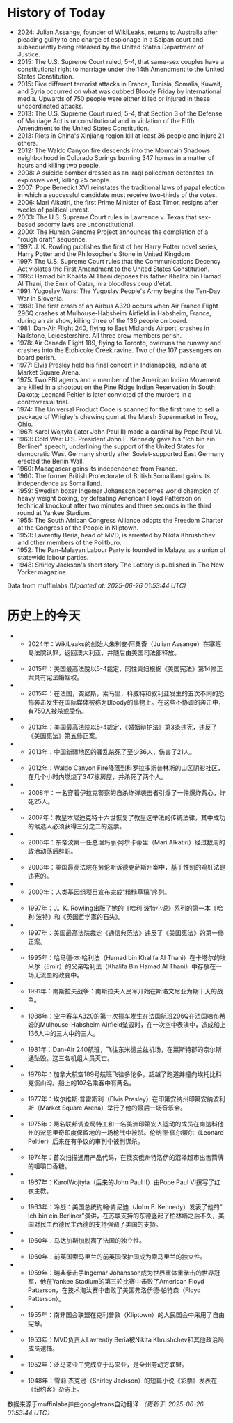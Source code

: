 # History of Today 

- 2024: Julian Assange, founder of WikiLeaks, returns to Australia after pleading guilty to one charge of espionage in a Saipan court and subsequently being released by the United States Department of Justice.
- 2015: The U.S. Supreme Court ruled, 5-4, that same-sex couples have a constitutional right to marriage under the 14th Amendment to the United States Constitution.
- 2015: Five different terrorist attacks in France, Tunisia, Somalia, Kuwait, and Syria occurred on what was dubbed Bloody Friday by international media. Upwards of 750 people were either killed or injured in these uncoordinated attacks.
- 2013: The U.S. Supreme Court ruled, 5-4, that Section 3 of the Defense of Marriage Act is unconstitutional and in violation of the Fifth Amendment to the United States Constitution.
- 2013: Riots in China's Xinjiang region kill at least 36 people and injure 21 others.
- 2012: The Waldo Canyon fire descends into the Mountain Shadows neighborhood in Colorado Springs burning 347 homes in a matter of hours and killing two people.
- 2008: A suicide bomber dressed as an Iraqi policeman detonates an explosive vest, killing 25 people.
- 2007: Pope Benedict XVI reinstates the traditional laws of papal election in which a successful candidate must receive two-thirds of the votes.
- 2006: Mari Alkatiri, the first Prime Minister of East Timor, resigns after weeks of political unrest.
- 2003: The U.S. Supreme Court rules in Lawrence v. Texas that sex-based sodomy laws are unconstitutional.
- 2000: The Human Genome Project announces the completion of a "rough draft" sequence.
- 1997: J. K. Rowling publishes the first of her Harry Potter novel series, Harry Potter and the Philosopher's Stone in United Kingdom.
- 1997: The U.S. Supreme Court rules that the Communications Decency Act violates the First Amendment to the United States Constitution.
- 1995: Hamad bin Khalifa Al Thani deposes his father Khalifa bin Hamad Al Thani, the Emir of Qatar, in a bloodless coup d'état.
- 1991: Yugoslav Wars: The Yugoslav People's Army begins the Ten-Day War in Slovenia.
- 1988: The first crash of an Airbus A320 occurs when Air France Flight 296Q crashes at Mulhouse-Habsheim Airfield in Habsheim, France, during an air show, killing three of the 136 people on board.
- 1981: Dan-Air Flight 240, flying to East Midlands Airport, crashes in Nailstone, Leicestershire. All three crew members perish.
- 1978: Air Canada Flight 189, flying to Toronto, overruns the runway and crashes into the Etobicoke Creek ravine. Two of the 107 passengers on board perish.
- 1977: Elvis Presley held his final concert in Indianapolis, Indiana at Market Square Arena.
- 1975: Two FBI agents and a member of the American Indian Movement are killed in a shootout on the Pine Ridge Indian Reservation in South Dakota; Leonard Peltier is later convicted of the murders in a controversial trial.
- 1974: The Universal Product Code is scanned for the first time to sell a package of Wrigley's chewing gum at the Marsh Supermarket in Troy, Ohio.
- 1967: Karol Wojtyła (later John Paul II) made a cardinal by Pope Paul VI.
- 1963: Cold War: U.S. President John F. Kennedy gave his "Ich bin ein Berliner" speech, underlining the support of the United States for democratic West Germany shortly after Soviet-supported East Germany erected the Berlin Wall.
- 1960: Madagascar gains its independence from France.
- 1960: The former British Protectorate of British Somaliland gains its independence as Somaliland.
- 1959: Swedish boxer Ingemar Johansson becomes world champion of heavy weight boxing, by defeating American Floyd Patterson on technical knockout after two minutes and three seconds in the third round at Yankee Stadium.
- 1955: The South African Congress Alliance adopts the Freedom Charter at the Congress of the People in Kliptown.
- 1953: Lavrentiy Beria, head of MVD, is arrested by Nikita Khrushchev and other members of the Politburo.
- 1952: The Pan-Malayan Labour Party is founded in Malaya, as a union of statewide labour parties.
- 1948: Shirley Jackson's short story The Lottery is published in The New Yorker magazine.

Data from muffinlabs
*(Updated at: 2025-06-26 01:53:44 UTC)*

# 历史上的今天 

- -  2024年：WikiLeaks的创始人朱利安·阿桑奇（Julian Assange）在塞班岛法院认罪，返回澳大利亚，并随后由美国司法部释放。
- -  2015年：美国最高法院以5-4裁定，同性夫妇根据《美国宪法》第14修正案具有宪法婚姻权。
- -  2015年：在法国，突尼斯，索马里，科威特和叙利亚发生的五次不同的恐怖袭击发生在国际媒体被称为Bloody的事物上。在这些不协调的袭击中，有750人被杀或受伤。
- -  2013年：美国最高法院以5-4裁定，《婚姻辩护法》第3条违宪，违反了《美国宪法》第五修正案。
- -  2013年：中国新疆地区的骚乱杀死了至少36人，伤害了21人。
- -  2012年：Waldo Canyon Fire降落到科罗拉多斯普林斯的山区阴影社区，在几个小时内燃烧了347栋房屋，并杀死了两个人。
- -  2008年：一名穿着伊拉克警察的自杀炸弹袭击者引爆了一件爆炸背心，炸死25人。
- -  2007年：教皇本尼迪克特十六世恢复了教皇选举法的传统法律，其中成功的候选人必须获得三分之二的选票。
- -  2006年：东帝汶第一任总理玛丽·阿尔卡蒂里（Mari Alkatiri）经过数周的政治动荡后辞职。
- -  2003年：美国最高法院在劳伦斯诉德克萨斯州案中，基于性别的鸡奸法是违宪的。
- -  2000年：人类基因组项目宣布完成“粗糙草稿”序列。
- -  1997年：J。K. Rowling出版了她的《哈利·波特小说》系列的第一本《哈利·波特》和《英国哲学家的石头》。
- -  1997年：美国最高法院裁定《通信典范法》违反了《美国宪法》的第一修正案。
- -  1995年：哈马德·本·哈利法（Hamad bin Khalifa Al Thani）在卡塔尔的埃米尔（Emir）的父亲哈利法（Khalifa Bin Hamad Al Thani）中存放在一场无流血的政变中。
- -  1991年：南斯拉夫战争：南斯拉夫人民军开始在斯洛文尼亚为期十天的战争。
- -  1988年：空中客车A320的第一次撞车发生在法国航班296Q在法国哈布希姆的Mulhouse-Habsheim Airfield坠毁时，在一次空中表演中，造成船上136人中的三人中的三人。
- -  1981年：Dan-Air 240航班，飞往东米德兰兹机场，在莱斯特郡的奈尔斯通坠毁。这三名机组人员灭亡。
- -  1978年：加拿大航空189号航班飞往多伦多，超越了跑道并撞向埃托比科克溪山沟。船上的107名乘客中有两名。
- -  1977年：埃尔维斯·普雷斯利（Elvis Presley）在印第安纳州印第安纳波利斯（Market Square Arena）举行了他的最后一场音乐会。
- -  1975年：两名联邦调查局特工和一名美洲印第安人运动的成员在南达科他州的派恩里奇印度保留地的一场枪战中被杀。伦纳德·佩尔蒂尔（Leonard Peltier）后来在有争议的审判中被判谋杀。
- -  1974年：首次扫描通用产品代码，在俄亥俄州特洛伊的沼泽超市出售箭牌的咀嚼口香糖。
- -  1967年：KarolWojtyła（后来的John Paul II）由Pope Paul VI撰写了红衣主教。
- -  1963年：冷战：美国总统约翰·肯尼迪（John F. Kennedy）发表了他的“ Ich bin ein Berliner”演讲，在苏联支持的东德竖起了柏林墙之后不久，美国对民主西德民主西德的支持强调了美国的支持。
- -  1960年：马达加斯加脱离了法国的独立性。
- -  1960年：前英国索马里兰的前英国保护国成为索马里兰的独立性。
- -  1959年：瑞典拳击手Ingemar Johansson成为世界重体重拳击的世界冠军，他在Yankee Stadium的第三轮比赛中击败了American Floyd Patterson，在技术淘汰赛中击败了美国弗洛伊德·帕特森（Floyd Patterson）。
- -  1955年：南非国会联盟在克利普敦（Kliptown）的人民国会中采用了自由宪章。
- -  1953年：MVD负责人Lavrentiy Beria被Nikita Khrushchev和其他政治局成员逮捕。
- -  1952年：泛马来亚工党成立于马来亚，是全州劳动方联盟。
- -  1948年：雪莉·杰克逊（Shirley Jackson）的短篇小说《彩票》发表在《纽约客》杂志上。

数据来源于muffinlabs并由googletrans自动翻译
*（更新于: 2025-06-26 01:53:44 UTC）*